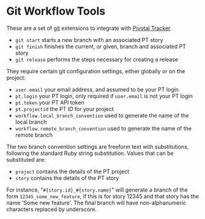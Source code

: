Git Workflow Tools
==================
These are a set of [git](http://git-scm.org/) extensions to integrate with [Pivotal Tracker](http://www.pivotaltracker.com/).

* `git start`   starts a new branch with an associated PT story
* `git finish`  finishes the current, or given, branch and associated PT story
* `git release` performs the steps necessary for creating a release

They require certain git configuration settings, either globally or on the project:

* `user.email`    your email address, and assumed to be your PT login
* `pt.login`      your PT login, only required if `user.email` is not your PT login
* `pt.token`      your PT API token
* `pt.projectid`  the PT ID for your project
* `workflow.local_branch_convention`  used to generate the name of the local branch
* `workflow.remote_branch_convention` used to generate the name of the remote branch

The two branch convention settings are freeform text with substitutions, following the standard Ruby string substitution.  Values that can be substituted are:

* `project`     contains the details of the PT project
* `story`       contains the details of the PT story

For instance, "`#{story.id}_#{story.name}`" will generate a branch of the form `12345_some_new_feature`, if this is for story 12345 and that story has the name 'Some new feature'.  The final branch will have non-alphanumeric characters replaced by underscore.
